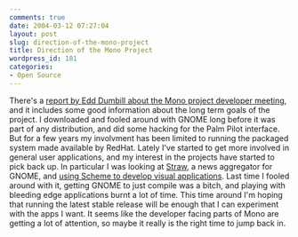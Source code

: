 ```yaml
---
comments: true
date: 2004-03-12 07:27:04
layout: post
slug: direction-of-the-mono-project
title: Direction of the Mono Project
wordpress_id: 181
categories:
- Open Source
---
```


There's a [report by Edd Dumbill about the Mono project developer meeting](http://www.onlamp.com/pub/a/onlamp/2004/03/11/mono.html), and it includes some good information about the long term goals of the project. I downloaded and fooled around with GNOME long before it was part of any distribution, and did some hacking for the Palm Pilot interface. But for a few years my involvment has been limited to running the packaged system made available by RedHat. Lately I've started to get more involved in general user applications, and my interest in the projects have started to pick back up. In particular I was looking at [Straw](http://www.nongnu.org/straw/), a news aggregator for GNOME, and [using Scheme to develop visual applications](http://www.gnu.org/directory/GNU/guile-gnome.html). Last time I fooled around with it, getting GNOME to just compile was a bitch, and playing with bleeding edge applications burnt a lot of time. This time around I'm hoping that running the latest stable release will be enough that I can experiment with the apps I want. It seems like the developer facing parts of Mono are getting a lot of attention, so maybe it really is the right time to jump back in.
